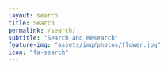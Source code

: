 ```yaml
---
layout: search
title: Search
permalink: /search/
subtitle: "Search and Research"
feature-img: "assets/img/photos/flower.jpg"
icon: "fa-search"
---
```

